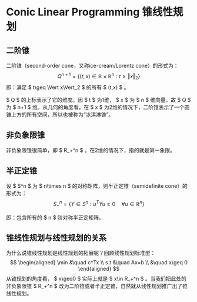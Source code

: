 # Conic Linear Programming 锥线性规划

## 二阶锥

二阶锥（second-order cone，又称ice-cream/Lorentz cone）的形式为：
 $$ 
Q^{n+1}=\{(t,x)\in \mathbb{R} \times \mathbb{R}^n:t\geq \Vert x\Vert_2\}
 $$ 
即：满足 $ t\geq \Vert x\Vert_2 $ 的所有 $ (t,x) $ 。

 $ Q $ 的上标表示了它的维度。因 $ t $ 为1维， $ x $ 为 $ n $ 维向量，故 $ Q $ 为 $ n+1 $ 维。从几何的角度看，在 $ x $ 为2维的情况下，二阶锥表示了一个圆锥上方的所有空间，所以也被称为“冰淇淋锥”。

## 非负象限锥

非负象限锥很简单，即 $ R_+^n $ 。在2维的情况下，指的就是第一象限。

## 半正定锥

设 $ S^n $ 为 $ n\times n $ 的对称矩阵，则半正定锥（semidefinite cone）的形式为：
 $$ 
S_+^n=\{Y\in S^n:u^TYu\geq 0\quad \forall u\in \mathbb{R}^n \}
 $$ 

即：包含所有的 $ n $ 阶对称半正定矩阵。

## 锥线性规划与线性规划的关系

为什么说锥线性规划是线性规划的拓展呢？回顾线性规划标准型：
 $$ 
\begin{aligned}
\min &\quad c^Tx \\
s.t &\quad Ax=b \\
 &\quad x\geq 0
\end{aligned}
 $$ 
从锥规划的角度看， $ x\geq0 $ 实际上就是 $ x\in R_+^n $ 。当我们把此处的非负象限锥 $ R_+^n $ 改为二阶锥或者半正定锥，自然就从线性规划推广出了锥线性规划。